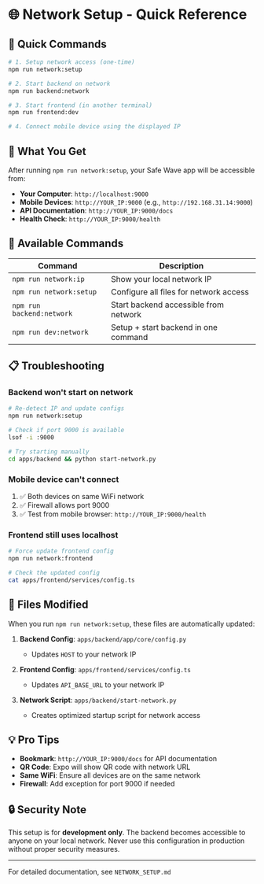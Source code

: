 # 🌐 Network Setup - Quick Reference

## 🚀 Quick Commands

```bash
# 1. Setup network access (one-time)
npm run network:setup

# 2. Start backend on network
npm run backend:network

# 3. Start frontend (in another terminal)
npm run frontend:dev

# 4. Connect mobile device using the displayed IP
```

## 📱 What You Get

After running `npm run network:setup`, your Safe Wave app will be accessible from:

- **Your Computer**: `http://localhost:9000`
- **Mobile Devices**: `http://YOUR_IP:9000` (e.g., `http://192.168.31.14:9000`)
- **API Documentation**: `http://YOUR_IP:9000/docs`
- **Health Check**: `http://YOUR_IP:9000/health`

## 🔧 Available Commands

| Command | Description |
|---------|-------------|
| `npm run network:ip` | Show your local network IP |
| `npm run network:setup` | Configure all files for network access |
| `npm run backend:network` | Start backend accessible from network |
| `npm run dev:network` | Setup + start backend in one command |

## 📋 Troubleshooting

### Backend won't start on network
```bash
# Re-detect IP and update configs
npm run network:setup

# Check if port 9000 is available
lsof -i :9000

# Try starting manually
cd apps/backend && python start-network.py
```

### Mobile device can't connect
1. ✅ Both devices on same WiFi network
2. ✅ Firewall allows port 9000
3. ✅ Test from mobile browser: `http://YOUR_IP:9000/health`

### Frontend still uses localhost
```bash
# Force update frontend config
npm run network:frontend

# Check the updated config
cat apps/frontend/services/config.ts
```

## 🎯 Files Modified

When you run `npm run network:setup`, these files are automatically updated:

1. **Backend Config**: `apps/backend/app/core/config.py`
   - Updates `HOST` to your network IP
   
2. **Frontend Config**: `apps/frontend/services/config.ts`
   - Updates `API_BASE_URL` to your network IP
   
3. **Network Script**: `apps/backend/start-network.py`
   - Creates optimized startup script for network access

## 💡 Pro Tips

- **Bookmark**: `http://YOUR_IP:9000/docs` for API documentation
- **QR Code**: Expo will show QR code with network URL
- **Same WiFi**: Ensure all devices are on the same network
- **Firewall**: Add exception for port 9000 if needed

## 🔒 Security Note

This setup is for **development only**. The backend becomes accessible to anyone on your local network. Never use this configuration in production without proper security measures.

---

For detailed documentation, see `NETWORK_SETUP.md`
